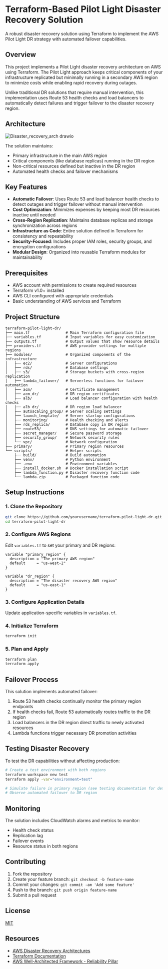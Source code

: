 # Terraform-Based Pilot Light Disaster Recovery Solution

A robust disaster recovery solution using Terraform to implement the AWS Pilot Light DR strategy with automated failover capabilities.

## Overview

This project implements a Pilot Light disaster recovery architecture on AWS using Terraform. The Pilot Light approach keeps critical components of your infrastructure replicated but minimally running in a secondary AWS region to minimize costs while enabling rapid recovery during outages.

Unlike traditional DR solutions that require manual intervention, this implementation uses Route 53 health checks and load balancers to automatically detect failures and trigger failover to the disaster recovery region.

## Architecture
![Disaster_recovery_arch drawio](https://github.com/user-attachments/assets/a436a419-a647-44f5-9f0e-dff3f1d06e41)



The solution maintains:
- Primary infrastructure in the main AWS region
- Critical components (like database replicas) running in the DR region
- Non-critical resources defined but inactive in the DR region
- Automated health checks and failover mechanisms

## Key Features

- **Automatic Failover**: Uses Route 53 and load balancer health checks to detect outages and trigger failover without manual intervention
- **Cost Optimization**: Minimizes expenses by keeping most DR resources inactive until needed
- **Cross-Region Replication**: Maintains database replicas and storage synchronization across regions
- **Infrastructure as Code**: Entire solution defined in Terraform for consistency and repeatability
- **Security-Focused**: Includes proper IAM roles, security groups, and encryption configurations
- **Modular Design**: Organized into reusable Terraform modules for maintainability

## Prerequisites

- AWS account with permissions to create required resources
- Terraform v1.0+ installed
- AWS CLI configured with appropriate credentials
- Basic understanding of AWS services and Terraform

## Project Structure

```
terraform-pilot-light-dr/
├── main.tf                # Main Terraform configuration file
├── variables.tf           # Input variables for easy customization
├── outputs.tf             # Output values that show resource details
├── providers.tf           # AWS provider settings for multiple regions
├── modules/               # Organized components of the infrastructure
│   ├── ec2/               # Server configurations
│   ├── rds/               # Database settings
│   ├── s3/                # Storage buckets with cross-region replication
│   ├── lambda_failover/   # Serverless functions for failover automation
│   ├── acm/               # Certificate management
│   ├── acm_dr/            # DR region certificates
│   ├── alb/               # Load balancer configuration with health checks
│   ├── alb_dr/            # DR region load balancer
│   ├── autoscaling_group/ # Server scaling settings
│   ├── launch_template/   # Server startup configurations
│   ├── monitoring/        # Health checking and alerts
│   ├── rds_replica/       # Database copy in DR region
│   ├── route53/           # DNS settings for automatic failover
│   ├── secret_manager/    # Secure password storage
│   ├── security_group/    # Network security rules
│   └── vpc/               # Network configuration
├── primary/               # Primary region resources
└── scripts/               # Helper scripts
    ├── build/             # Build automation
    ├── venv/              # Python environment
    ├── .env               # Environment variables
    ├── install_docker.sh  # Docker installation script
    ├── lambda_function.py # Disaster recovery function code
    └── lambda.zip         # Packaged function code
```

## Setup Instructions

### 1. Clone the Repository

```bash
git clone https://github.com/yourusername/terraform-pilot-light-dr.git
cd terraform-pilot-light-dr
```

### 2. Configure AWS Regions

Edit `variables.tf` to set your primary and DR regions:

```hcl
variable "primary_region" {
  description = "The primary AWS region"
  default     = "us-west-2"
}

variable "dr_region" {
  description = "The disaster recovery AWS region"
  default     = "us-east-1"
}
```

### 3. Configure Application Details

Update application-specific variables in `variables.tf`.

### 4. Initialize Terraform

```bash
terraform init
```

### 5. Plan and Apply

```bash
terraform plan
terraform apply
```

## Failover Process

This solution implements automated failover:

1. Route 53 health checks continually monitor the primary region endpoints
2. If health checks fail, Route 53 automatically routes traffic to the DR region
3. Load balancers in the DR region direct traffic to newly activated resources
4. Lambda functions trigger necessary DR promotion activities

## Testing Disaster Recovery

To test the DR capabilities without affecting production:

```bash
# Create a test environment with both regions
terraform workspace new test
terraform apply -var="environment=test"

# Simulate failure in primary region (see testing documentation for details)
# Observe automated failover to DR region
```

## Monitoring

The solution includes CloudWatch alarms and metrics to monitor:
- Health check status
- Replication lag
- Failover events
- Resource status in both regions

## Contributing

1. Fork the repository
2. Create your feature branch: `git checkout -b feature-name`
3. Commit your changes: `git commit -am 'Add some feature'`
4. Push to the branch: `git push origin feature-name`
5. Submit a pull request

## License

[MIT](LICENSE)

## Resources

- [AWS Disaster Recovery Architectures](https://aws.amazon.com/blogs/architecture/disaster-recovery-dr-architecture-on-aws-part-iii-pilot-light-and-warm-standby/)
- [Terraform Documentation](https://www.terraform.io/docs)
- [AWS Well-Architected Framework - Reliability Pillar](https://docs.aws.amazon.com/wellarchitected/latest/reliability-pillar/welcome.html)
